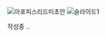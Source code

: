 ![아포피스리드미초안](https://user-images.githubusercontent.com/60260284/103233572-c8e4a000-4980-11eb-8487-5f3026c65693.png)
![슬라이드1](https://user-images.githubusercontent.com/60260284/103233579-cc782700-4980-11eb-93c6-a47d540540c3.png)

작성중 ..
